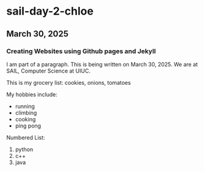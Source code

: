 # sail-day-2-chloe

## March 30, 2025

### Creating Websites using Github pages and Jekyll

I am part of a paragraph. This is being written on March 30, 2025.
We are at SAIL, Computer Science at UIUC.

This is my grocery list: cookies, onions, tomatoes

My hobbies include:
- running
- climbing
- cooking
- ping pong

Numbered List:

1. python
2. c++
3. java
